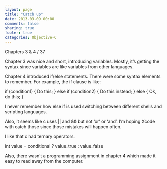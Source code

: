 ```yaml
---
layout: page
title: "Catch up"
date: 2013-03-09 00:00
comments: false
sharing: true
footer: true
categories: Objective-C
---
```

Chapters 3 & 4 / 37

Chapter 3 was nice and short, introducing variables. Mostly, it’s getting the syntax since variables are like variables from other languages.

Chapter 4 introduced if/else statements. There were some syntax elements to remember. For example, the if clause is like:

if (condition1) {
Do this;
} else if (condition2) {
Do this instead;
} else {
Ok, do this;
}

I never remember how else if is used switching between different shells and scripting languages.

Also, it seems like c uses || and && but not ‘or’ or ‘and’. I’m hoping Xcode with catch those since those mistakes will happen often.

I like that c had ternary operators.

int value = conditional ? value_true : value_false

Also, there wasn’t a programming assignment in chapter 4 which made it easy to read away from the computer.
